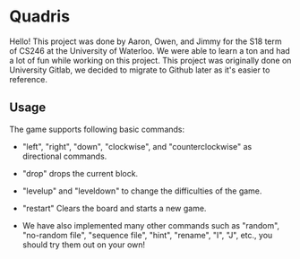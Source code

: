 # Quadris

Hello! This project was done by Aaron, Owen, and Jimmy for the S18 term of CS246 at the University of Waterloo. We were able to learn a ton and had a lot of fun while working on this project. This project was originally done on University Gitlab, we decided to migrate to Github later as it's easier to reference. 

## Usage
The game supports following basic commands:

- "left",  "right", "down", "clockwise", and "counterclockwise" as directional commands.

- "drop" drops the current block.

- "levelup" and "leveldown" to change the difficulties of the game.

- "restart" Clears the board and starts a new game.

- We have also implemented many other commands such as "random", "no-random file", "sequence file", "hint", "rename", "I", "J", etc., you should try them out on your own!

